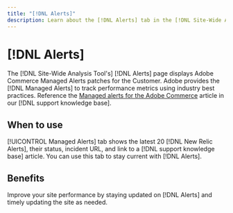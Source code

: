 ```yaml
---
title: "[!DNL Alerts]"
description: Learn about the [!DNL Alerts] tab in the [!DNL Site-Wide Analysis Tool], when to use, and its benefits.
---
```

# [!DNL Alerts]

The [!DNL Site-Wide Analysis Tool's] [!DNL Alerts] page displays Adobe Commerce Managed Alerts patches for the Customer. Adobe provides the [!DNL Managed Alerts] to track performance metrics using industry best practices. Reference the [Managed alerts for the Adobe Commerce](https://support.magento.com/hc/en-us/articles/360045806832-Managed-alerts-for-Adobe-Commerce) article in our [!DNL support knowledge base].

## When to use

[!UICONTROL Managed Alerts] tab shows the latest 20 [!DNL New Relic Alerts], their status, incident URL, and link to a [!DNL support knowledge base] article. You can use this tab to stay current with [!DNL Alerts].  

## Benefits

Improve your site performance by staying updated on [!DNL Alerts] and timely updating the site as needed.

